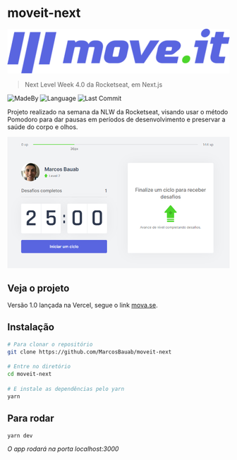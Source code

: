 # moveit-next

  <a href="https://movase-teal.vercel.app"><img src="public/logo-full.svg" width="546"></img></a>

> Next Level Week 4.0 da Rocketseat, em Next.js
 
![MadeBy](https://img.shields.io/badge/Made%20By-MarcosBauab-informational?style=flat-square&logo=visual-studio-code)
![Language](https://img.shields.io/github/languages/top/MarcosBauab/moveit-next?logo=typescript&style=flat-square&label=Typescript)
![Last Commit](https://img.shields.io/github/last-commit/MarcosBauab/moveit-next?style=flat-square&logo=github&color=informational&label=Last%20Commit&logoWidth=20)

Projeto realizado na semana da NLW da Rocketseat, visando usar o método Pomodoro para dar pausas em períodos de desenvolvimento e preservar a saúde do corpo e olhos.

![Screenshot](public/scrs.PNG)

## Veja o projeto

Versão 1.0 lançada na Vercel, segue o link [mova.se](https://movase-teal.vercel.app).

## Instalação

```sh
# Para clonar o repositório
git clone https://github.com/MarcosBauab/moveit-next

# Entre no diretório
cd moveit-next

# E instale as dependências pelo yarn
yarn
```

## Para rodar
```sh
yarn dev
```

_O app rodará na porta localhost:3000_
